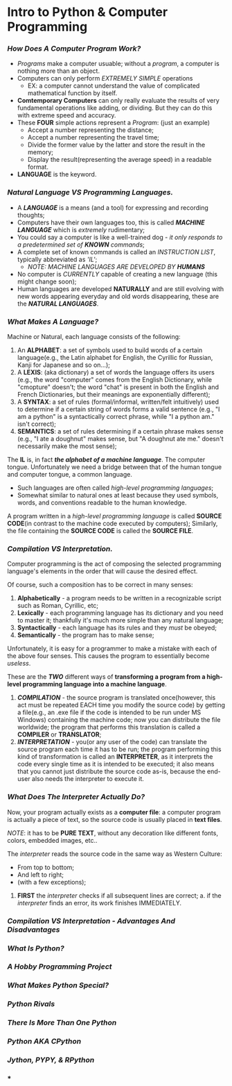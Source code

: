 # Intro to Python & Computer Programming

### *How Does A Computer Program Work?*
- *Programs* make a computer usuable; without a *program*, a computer is nothing more than an object.
- Computers can only perform *EXTREMELY SIMPLE* operations
  - EX: a computer cannot understand the value of complicated mathematical function by itself.
- **Comtemporary Computers** can only really evaluate the results of very fundamental operations like adding, or dividing. But they can do this with extreme speed and accuracy.
- These **FOUR** simple actions represent a *Program*: (just an example)
  - Accept a number representing the distance;
  - Accept a number representing the travel time;
  - Divide the former value by the latter and store the result in the memory;
  - Display the result(representing the average speed) in a readable format.
- **LANGUAGE** is the keyword.

### *Natural Language VS Programming Languages.*
- A ***LANGUAGE*** is a means (and a tool) for expressing and recording thoughts;
- Computers have their own languages too, this is called ***MACHINE LANGUAGE*** which is *extremely* rudimentary;
- You could say a computer is like a well-trained dog - *it only responds to a predetermined set of **KNOWN** commands*;
- A complete set of known commands is called an *INSTRUCTION LIST*, typically abbreviated as *'IL'*;
  - *NOTE: MACHINE LANGUAGES ARE DEVELOPED BY **HUMANS***
- No computer is *CURRENTLY* capable of creating a new language (this might change soon);
- Human languages are developed **NATURALLY** and are still evolving with new words appearing everyday and old words disappearing, these are the ***NATURAL LANGUAGES***.

### *What Makes A Language?*
Machine or Natural, each language consists of the following:
1. An **ALPHABET**: a set of symbols used to build words of a certain language(e.g., the Latin alphabet for English, the Cyrillic for Russian, Kanji for Japanese and so on...);
2. A **LEXIS**: (aka dictionary) a set of words the language offers its users (e.g., the word "computer" comes from the English Dictionary, while "cmopture" doesn't; the word "chat" is present in both the English and French Dictionaries, but their meanings are exponentially different);
3. A **SYNTAX**: a set of rules (formal/informal, written/felt intuitively) used to determine if a certain string of words forms a valid sentence (e.g., "I am a python" is a syntactically correct phrase, while "I a python am." isn't correct);
4. **SEMANTICS**: a set of rules determining if a certain phrase  makes sense (e.g., "I ate a doughnut" makes sense, but "A doughnut ate me." doesn't necessarily make the most sense);

The **IL** is, in fact ***the alphabet of a machine language***. The computer tongue. Unfortunately we need a bridge between that of the human tongue and computer tongue, a common language.
  - Such languages are often called *high-level programming languages*;
  - Somewhat similar to natural ones at least because they used symbols, words, and conventions readable to the human knowledge.

A program written in a *high-level programming language* is called **SOURCE CODE**(in contrast to the machine code executed by computers); Similarly, the file containing the **SOURCE CODE** is called the **SOURCE FILE**.

### *Compilation VS Interpretation.*
Computer programming is the act of composing the selected programming language's elements in the order that will cause the desired effect.

Of course, such a composition has to be correct in many senses:
1. **Alphabetically** - a program needs to be written in a recognizable script such as Roman, Cyrillic, etc;
2. **Lexically** - each programming language has its dictionary and you need to master it; thankfully it's much more simple than any natural language;
3. **Syntactically** - each language has its rules and they *must* be obeyed;
4. **Semantically** - the program has to make sense;

Unfortunately, it is easy for a programmer to make a mistake with each of the above four senses. This causes the program to essentially become *useless*.

These are the ***TWO*** different ways of **transforming a program from a high-level programming language into a machine language**.
1. ***COMPILATION*** - the source program is translated once(however, this act must be repeated EACH time you modify the source code) by getting a file(e.g., an .exe file if the code is intended to be run under MS Windows) containing the machine code; now you can distribute the file worldwide; the program that performs this translation is called a **COMPILER** or **TRANSLATOR**;
2. ***INTERPRETATION*** - you(or any user of the code) can translate the source program each time it has to be run; the program performing this kind of transformation is called an **INTERPRETER**, as it interprets the code every single time as it is intended to be executed; it also means that you cannot just distribute the source code as-is, because the end-user also needs the interpreter to execute it.

### *What Does The Interpreter Actually Do?*
Now, your program actually exists as a **computer file**: a computer program is actually a piece of text, so the source code is usually placed in **text files**.

*NOTE*: it has to be **PURE TEXT**, without any decoration like different fonts, colors, embedded images, etc..

The *interpreter* reads the source code in the same way as Western Culture:
- From top to bottom;
- And left to right;
- (with a few exceptions);

1. **FIRST** the *interpreter* checks if all subsequent lines are correct;
  a. if the *interpreter* finds an error, its work finishes IMMEDIATELY.

### *Compilation VS Interpretation - Advantages And Disadvantages*

### *What Is Python?*

### *A Hobby Programming Project*

### *What Makes Python Special?*

### *Python Rivals*

### *There Is More Than One Python*

### *Python AKA CPython*

### *Jython, PYPY, & RPython*

### *
